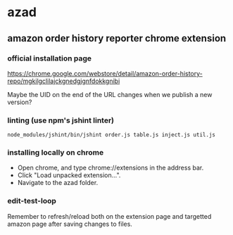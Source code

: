 # azad
## amazon order history reporter chrome extension

### official installation page
https://chrome.google.com/webstore/detail/amazon-order-history-repo/mgkilgclilajckgnedgjgnfdokkgnibi

Maybe the UID on the end of the URL changes when we publish a new version?

### linting (use npm's jshint linter)
```
node_modules/jshint/bin/jshint order.js table.js inject.js util.js
```

### installing locally on chrome
* Open chrome, and type chrome://extensions in the address bar.
* Click "Load unpacked extension...".
* Navigate to the azad folder.

### edit-test-loop
Remember to refresh/reload both on the extension page and targetted amazon page after saving changes to files.
